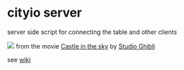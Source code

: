 # cityio server

server side script for connecting the table and other clients

![](http://moviemezzanine.com/wp-content/uploads/laputa-header-1140x634.jpg)
from the movie [Castle in the sky](https://en.wikipedia.org/wiki/Castle_in_the_Sky) by [Studio Ghibli](http://www.ghibli.jp/)

see [wiki](https://github.com/mitmedialab/cityioserver/wiki) 
